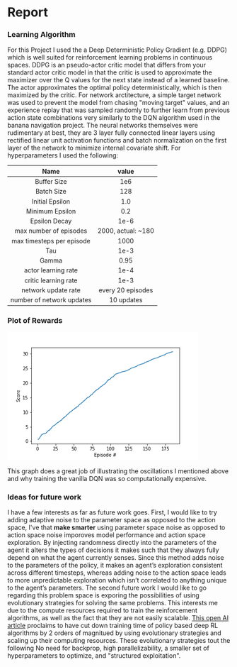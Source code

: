 # Report 

### Learning Algorithm

For this Project I used the a Deep Deterministic Policy Gradient (e.g. DDPG) which is well suited for reinforcement learning problems in continuous spaces. DDPG is an pseudo-actor critic model that differs from your standard actor critic model in that the critic is used to approximate the maximizer over the Q values for the next state instead of a learned baseline. The actor approximates the optimal policy deterministically, which is then maximized by the critic. For network arctitecture, a simple target network was used to prevent the model from chasing "moving target" values, and an experience replay that was sampled randomly to further learn from previous action state combinations very similarly to the DQN algorithm used in the banana navigation project. The neural networks themselves were rudimentary at best, they are 3 layer fully connected linear layers using rectified linear unit activation functions and batch normalization on the first layer of the network to minimize internal covariate shift. For hyperparameters I used the following:

| Name                     |  value                   |
:-------------------------:|:-------------------------:
 Buffer Size               |  1e6
 Batch Size                | 128
 Initial Epsilon           | 1.0
 Minimum Epsilon           | 0.2
 Epsilon Decay             | 1e-6
 max number of episodes    | 2000, actual: ~180
 max timesteps per episode | 1000
 Tau                       | 1e-3
 Gamma                     | 0.95
 actor learning rate       | 1e-4
 critic learning rate      | 1e-3
 network update rate       | every 20 episodes
 number of network updates | 10 updates


###  Plot of Rewards

![](training_episodes.png)

This graph does a great job of illustrating the oscillations I mentioned above and why training the vanilla DQN was so computationally expensive. 

### Ideas for future work

I have a few interests as far as future work goes. First, I would like to try adding adaptive noise to the parameter space as opposed to the action space, I've [](https://openai.com/blog/better-exploration-with-parameter-noise/) that **make smarter** using parameter space noise as opposed to action space noise imporoves model performance and action space exploration. By injecting randomness directly into the parameters of the agent it alters the types of decisions it makes such that they always fully depend on what the agent currently senses. Since this method adds noise to the parameters of the policy, it makes an agent’s exploration consistent across different timesteps, whereas adding noise to the action space leads to more unpredictable exploration which isn’t correlated to anything unique to the agent’s parameters. The second future work I would like to go regarding this problem space is exporing the possibilities of using evolutionary strategies for solving the same problems. This interests me due to the compute resources required to train the reinforcement algorithms, as well as the fact that they are not easily scalable. [This open AI article](https://openai.com/blog/evolution-strategies/) proclaims to have cut down training time of policy based deep RL algorithms by 2 orders of magnitued by using evolutionary strategies and scaling up their computing resources. These evolutionary strategies tout the following No need for backprop, high parallelizability, a smaller set of hyperparameters to optimize, and "structured exploitation".
